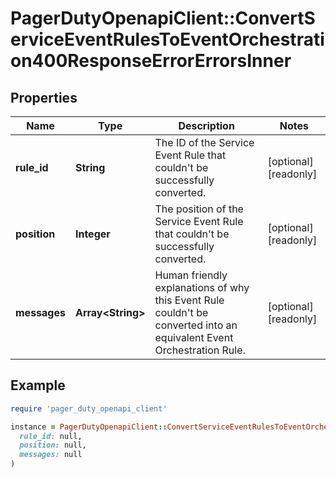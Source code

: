 # PagerDutyOpenapiClient::ConvertServiceEventRulesToEventOrchestration400ResponseErrorErrorsInner

## Properties

| Name | Type | Description | Notes |
| ---- | ---- | ----------- | ----- |
| **rule_id** | **String** | The ID of the Service Event Rule that couldn&#39;t be successfully converted. | [optional][readonly] |
| **position** | **Integer** | The position of the Service Event Rule that couldn&#39;t be successfully converted. | [optional][readonly] |
| **messages** | **Array&lt;String&gt;** | Human friendly explanations of why this Event Rule couldn&#39;t be converted into an equivalent Event Orchestration Rule. | [optional][readonly] |

## Example

```ruby
require 'pager_duty_openapi_client'

instance = PagerDutyOpenapiClient::ConvertServiceEventRulesToEventOrchestration400ResponseErrorErrorsInner.new(
  rule_id: null,
  position: null,
  messages: null
)
```

